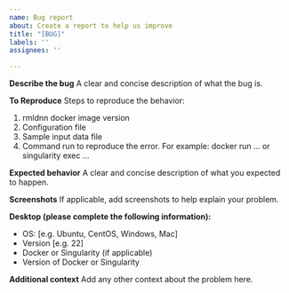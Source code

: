 ```yaml
---
name: Bug report
about: Create a report to help us improve
title: "[BUG]"
labels: ''
assignees: ''

---
```


**Describe the bug**
A clear and concise description of what the bug is.

**To Reproduce**
Steps to reproduce the behavior:
1. rmldnn docker image version
2. Configuration file
3. Sample input data file
4. Command run to reproduce the error. For example: docker run ... or singularity exec ... 

**Expected behavior**
A clear and concise description of what you expected to happen.

**Screenshots**
If applicable, add screenshots to help explain your problem.

**Desktop (please complete the following information):**
 - OS: [e.g. Ubuntu, CentOS, Windows, Mac]
 - Version [e.g. 22]
 - Docker or Singularity (if applicable)
 - Version of Docker or Singularity

**Additional context**
Add any other context about the problem here.
